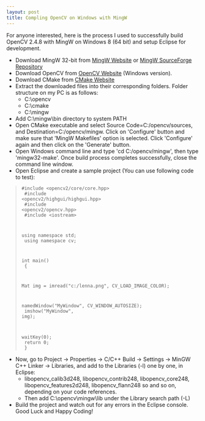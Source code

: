 ```yaml
---
layout: post
title: Compling OpenCV on Windows with MingW
---
```

For anyone interested, here is the process I used to successfully build OpenCV 2.4.8 with MingW on Windows 8 (64 bit) and setup Eclipse for development.

- Download MingW 32-bit from [MingW Website](http://www.mingw.org/) or [MingW SourceForge Repository](http://mingwrep.sourceforge.net/)
- Download OpenCV from [OpenCV Website](http://opencv.org/downloads.html) (Windows version).
- Download CMake from [CMake Website](http://www.cmake.org/)
- Extract the downloaded files into their corresponding folders. Folder structure on my PC is as follows:
  - C:\opencv
  - C:\cmake
  - C:\mingw
- Add C:\mingw\bin directory to system PATH
- Open CMake executable and select Source Code=C:/opencv/sources, and Destination=C:/opencv/mingw. Click on 'Configure' button and make sure that 'MingW Makefiles' option is selected. Click 'Configure' again and then click on the 'Generate' button.
- Open Windows command line and type 'cd C:/opencv/mingw', then type 'mingw32-make'. Once build process completes successfully, close the command line window.
- Open Eclipse and create a sample project (You can use following code to test):

> <code>#include &lt;opencv2/core/core.hpp&gt;<br>
> #include &lt;opencv2/highgui/highgui.hpp&gt;<br>
> #include &lt;opencv2/opencv.hpp&gt;<br>
> #include &lt;iostream><br>
>
> using namespace std;<br>
> using namespace cv;<br>
>
> int main()<br>
> &#123;<br>
>
> Mat img = imread("c:/lenna.png", CV_LOAD_IMAGE_COLOR);<br>
>
> namedWindow("MyWindow", CV_WINDOW_AUTOSIZE);<br>
> imshow("MyWindow", img);<br>
>
> waitKey(0);<br>
> return 0;<br>
> &#125;<br></code>

- Now, go to Project -> Properties -> C/C++ Build -> Settings -> MinGW C++ Linker -> Libraries, and add to the Libraries (-l) one by one, in Eclipse:
  - libopencv_calib3d248, libopencv_contrib248, libopencv_core248, libopencv_features2d248, libopencv_flann248 so and so on, depending on your code references.
  - Then add C:\opencv\mingw\lib under the Library search path (-L)
- Build the project and watch out for any errors in the Eclipse console.
Good Luck and Happy Coding!